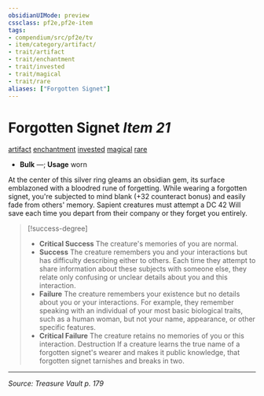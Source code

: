 ```yaml
---
obsidianUIMode: preview
cssclass: pf2e,pf2e-item
tags:
- compendium/src/pf2e/tv
- item/category/artifact/
- trait/artifact
- trait/enchantment
- trait/invested
- trait/magical
- trait/rare
aliases: ["Forgotten Signet"]
---
```

# Forgotten Signet *Item 21*  
[artifact](rules/traits/artifact-gmg.md "Artifact Item Trait")  [enchantment](rules/traits/enchantment.md "Enchantment School Trait")  [invested](rules/traits/invested.md "Invested Item Trait")  [magical](rules/traits/magical.md "Magical Item Trait")  [rare](rules/traits/rare.md "Rare Rarity Trait")  

- **Bulk** —; **Usage** worn

At the center of this silver ring gleams an obsidian gem, its surface emblazoned with a bloodred rune of forgetting. While wearing a forgotten signet, you're subjected to mind blank (+32 counteract bonus) and easily fade from others' memory. Sapient creatures must attempt a DC 42 Will save each time you depart from their company or they forget you entirely.

> [!success-degree] 
> - **Critical Success** The creature's memories of you are normal.
> - **Success** The creature remembers you and your interactions but has difficulty describing either to others. Each time they attempt to share information about these subjects with someone else, they relate only confusing or unclear details about you and this interaction.
> - **Failure** The creature remembers your existence but no details about you or your interactions. For example, they remember speaking with an individual of your most basic biological traits, such as a human woman, but not your name, appearance, or other specific features.
> - **Critical Failure** The creature retains no memories of you or this interaction. Destruction If a creature learns the true name of a forgotten signet's wearer and makes it public knowledge, that forgotten signet tarnishes and breaks in two.


---
*Source: Treasure Vault p. 179*